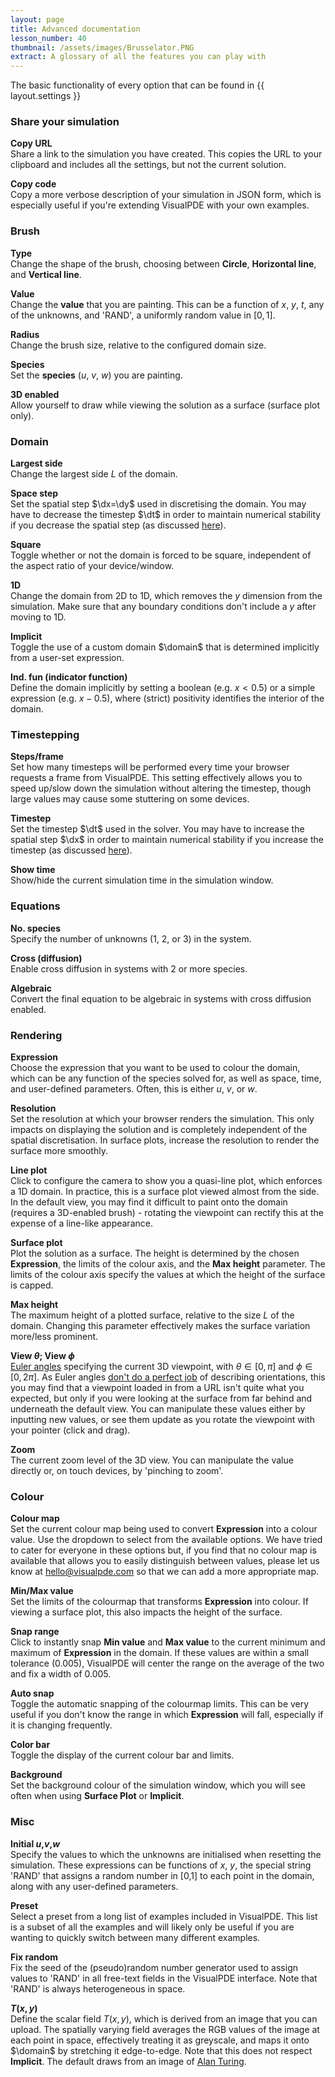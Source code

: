 ```yaml
---
layout: page
title: Advanced documentation
lesson_number: 40
thumbnail: /assets/images/Brusselator.PNG
extract: A glossary of all the features you can play with
---
```


The basic functionality of every option that can be found in {{ layout.settings }}

### Share your simulation <a id='copy-url'>
**Copy URL**\
Share a link to the simulation you have created. This copies the URL to your clipboard and includes all the settings, but not the current solution.

**Copy code**\
Copy a more verbose description of your simulation in JSON form, which is especially useful if you're extending VisualPDE with your own examples.

### Brush <a id='brush'>
**Type**\
Change the shape of the brush, choosing between **Circle**, **Horizontal line**, and **Vertical line**.

**Value**\
Change the **value** that you are painting. This can be a function of $x$, $y$, $t$, any of the unknowns, and 'RAND', a uniformly random value in $[0,1]$.

**Radius**\
Change the brush size, relative to the configured domain size.

**Species**\
Set the **species** ($u$, $v$, $w$) you are painting.

**3D enabled**\
Allow yourself to draw while viewing the solution as a surface (surface plot only).

### Domain <a id='domain'>
**Largest side**\
Change the largest side $L$ of the domain.

**Space step**\
Set the spatial step $\dx=\dy$ used in discretising the domain. You may have to decrease the timestep $\dt$ in order to maintain numerical stability if you decrease the spatial step (as discussed [here](/user-guide/solver)).

**Square**\
Toggle whether or not the domain is forced to be square, independent of the aspect ratio of your device/window.

**1D**\
Change the domain from 2D to 1D, which removes the $y$ dimension from the simulation. Make sure that any boundary conditions don't include a $y$ after moving to 1D.

**Implicit**\
Toggle the use of a custom domain $\domain$ that is determined implicitly from a user-set expression.

**Ind. fun (indicator function)**\
Define the domain implicitly by setting a boolean (e.g. $x<0.5$) or a simple expression (e.g. $x-0.5$), where (strict) positivity identifies the interior of the domain.

### Timestepping <a id='timestepping'>
**Steps/frame**\
Set how many timesteps will be performed every time your browser requests a frame from VisualPDE. This setting effectively allows you to speed up/slow down the simulation without altering the timestep, though large values may cause some stuttering on some devices.

**Timestep**\
Set the timestep $\dt$ used in the solver. You may have to increase the spatial step $\dx$ in order to maintain numerical stability if you increase the timestep (as discussed [here](/user-guide/solver)).

**Show time**\
Show/hide the current simulation time in the simulation window.

### Equations <a id='equations'>
**No. species**\
Specify the number of unknowns (1, 2, or 3) in the system.

**Cross (diffusion)**\
Enable cross diffusion in systems with 2 or more species.

**Algebraic**\
Convert the final equation to be algebraic in systems with cross diffusion enabled.

### Rendering <a id='rendering'>
**Expression**\
Choose the expression that you want to be used to colour the domain, which can be any function of the species solved for, as well as space, time, and user-defined parameters. Often, this is either $u$, $v$, or $w$.

**Resolution**\
Set the resolution at which your browser renders the simulation. This only impacts on displaying the solution and is completely independent of the spatial discretisation. In surface plots, increase the resolution to render the surface more smoothly.

**Line plot**\
Click to configure the camera to show you a quasi-line plot, which enforces a 1D domain. In practice, this is a surface plot viewed almost from the side. In the default view, you may find it difficult to paint onto the domain (requires a 3D-enabled brush) - rotating the viewpoint can rectify this at the expense of a line-like appearance.

**Surface plot**\
Plot the solution as a surface. The height is determined by the chosen **Expression**, the limits of the colour axis, and the **Max height** parameter. The limits of the colour axis specify the values at which the height of the surface is capped.

**Max height**\
The maximum height of a plotted surface, relative to the size $L$ of the domain. Changing this parameter effectively makes the surface variation more/less prominent.

**View $\theta$; View $\phi$**\
[Euler angles](https://en.wikipedia.org/wiki/Euler_angles) specifying the current 3D viewpoint, with $\theta\in[0,\pi]$ and $\phi\in[0,2\pi]$. As Euler angles [don't do a perfect job](https://en.wikipedia.org/wiki/Gimbal_lock) of describing orientations, this you may find that a viewpoint loaded in from a URL isn't quite what you expected, but only if you were looking at the surface from far behind and underneath the default view. You can manipulate these values either by inputting new values, or see them update as you rotate the viewpoint with your pointer (click and drag).

**Zoom**\
The current zoom level of the 3D view. You can manipulate the value directly or, on touch devices, by 'pinching to zoom'.

### Colour <a id='colour'>
**Colour map**\
Set the current colour map being used to convert **Expression** into a colour value. Use the dropdown to select from the available options. We have tried to cater for everyone in these options but, if you find that no colour map is available that allows you to easily distinguish between values, please let us know at [hello@visualpde.com](mailto:hello@visualpde.com) so that we can add a more appropriate map.

**Min/Max value**\
Set the limits of the colourmap that transforms  **Expression** into colour. If viewing a surface plot, this also impacts the height of the surface.

**Snap range**\
Click to instantly snap **Min value** and **Max value** to the current minimum and maximum of **Expression** in the domain. If these values are within a small tolerance (0.005), VisualPDE will center the range on the average of the two and fix a width of 0.005.

**Auto snap**\
Toggle the automatic snapping of the colourmap limits. This can be very useful if you don't know the range in which **Expression** will fall, especially if it is changing frequently.

**Color bar**\
Toggle the display of the current colour bar and limits.

**Background**\
Set the background colour of the simulation window, which you will see often when using **Surface Plot** or **Implicit**.

### Misc <a id='misc'>
**Initial $u$,$v$,$w$**\
Specify the values to which the unknowns are initialised when resetting the simulation. These expressions can be functions of $x$, $y$, the special string 'RAND' that assigns a random number in [0,1] to each point in the domain, along with any user-defined parameters.

**Preset**\
Select a preset from a long list of examples included in VisualPDE. This list is a subset of all the examples and will likely only be useful if you are wanting to quickly switch between many different examples.

**Fix random**\
Fix the seed of the (pseudo)random number generator used to assign values to 'RAND' in all free-text fields in the VisualPDE interface. Note that 'RAND' is always heterogeneous in space.

**$T(x,y)$**\
Define the scalar field $T(x,y)$, which is derived from an image that you can upload. The spatially varying field averages the RGB values of the image at each point in space, effectively treating it as greyscale, and maps it onto $\domain$ by stretching it edge-to-edge. Note that this does not respect **Implicit**. The default draws from an image of [Alan Turing](https://en.wikipedia.org/wiki/Alan_Turing).
